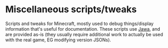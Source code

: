 # Miscellaneous scripts/tweaks

Scripts and tweaks for Minecraft, mostly used to debug things/display information that's useful for documentation.  These scripts use [Jawa](http://jawa.tkte.ch), and are provided as-is (they usually require additional work to actually be used with the real game, EG modifying version JSONs).